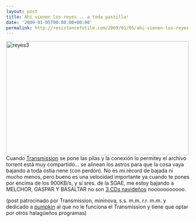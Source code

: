 ```yaml
---
layout: post
title: Ahí vienen los reyes... a toda pastilla!
date: '2009-01-05T00:00:00+00:00'
permalink: http://resistancefutile.com/2009/01/05/ahi-vienen-los-reyes-a-toda-pastilla/
---
```

<img src="http://resistancefutile.com/wp-content/reyes3.jpg" alt="reyes3" title="reyes3" width="500" height="312" class="centro_borde" />Cuando <a href="http://www.transmissionbt.com/">Transmission</a> se pone las pilas y la conexión lo permitey el archivo torrent está muy compartido... se alinean los astros para que la cosa vaya bajando a toda ostia nene (con perdón). No es mi récord de bajada ni mucho menos, pero bueno es una velocidad importante ya cuando te pones por encima de los 900KB/s, y sí sres. de la SGAE, me estoy bajando a MELCHOR, GASPAR Y BASALTAR no son <a href="http://www.mininova.org/">3 CDs navideños</a> nooooooooooo.

(post patrocinado por Transmission, mininova, s.s. m.m. r.r. m.m. y dedicado a <a href="http://intemperie79.wordpress.com">pumpkin</a> al que no le funciona el Transmission y tiene que optar por otros halagüeños programas)
